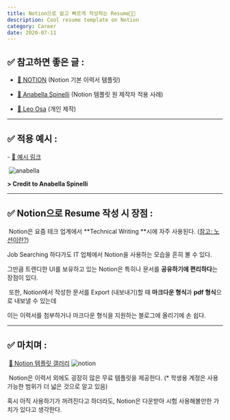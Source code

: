```yaml
---
title: Notion으로 쉽고 빠르게 작성하는 Resume🧑‍💼
description: Cool resume template on Notion
category: Career
date: 2020-07-11
---
```


## ✅ 참고하면 좋은 글 :

- [🔗 NOTION](https://www.notion.so/Resume-17aab65a771f4f85bb2bb9b12994ec28) (Notion 기본 이력서 템플릿)

-	[🔗 Anabella Spinelli](https://www.notion.so/Anabella-Spinelli-a42a2aaf9a434729b442165ff531d2d8) (Notion 템플릿 원 제작자 적용 사례)

- [🔗 Leo Osa](https://www.notion.so/Leo-Osa-9ac01881647f410194ead70b790aed98) (개인 제작)

---

## ✅ 적용 예시 :

​-	[🔗 예시 링크](https://www.notion.so/Goeun-Lee-ec4f8ae8c84b46b5a8f2e1322ede3374)

​	![anabella](anabella.jpg)	

**> Credit to Anabella Spinelli**

---

## ✅ Notion으로 Resume 작성 시 장점 :

​	Notion은 요즘 테크 업계에서 **Technical Writing **시에 자주 사용된다. ([참고: 노션이란?](notion이란))

Job Searching 하다가도 IT 업체에서 Notion을 사용하는 모습을 흔히 볼 수 있다.

그만큼 트렌디한 UI를 보유하고 있는 Notion은 특히나 문서를 **공유하기에 편리하다**는 장점이 있다.

​	또한, Notion에서 작성한 문서를 Export (내보내기)할 때 **마크다운 형식**과 **pdf 형식**으로 내보낼 수 있는데

이는 이력서를 첨부하거나 마크다운 형식을 지원하는 블로그에 올리기에 손 쉽다.

---

## ✅ 마치며 :

​	[🔗 Notion 템플릿 갤러리](https://www.notion.so/181e961aeb5c4ee6915307c0dfd5156d)
![notion](notion.jpg)

​	Notion은 이력서 외에도 굉장히 많은 무료 템플릿을 제공한다. (* 학생용 계정은 사용 가능한 범위가 더 넓은 것으로 알고 있음)

혹시 아직 사용하기가 꺼려진다고 하더라도, Notion은 다운받아 시험 사용해볼만한 가치가 있다고 생각한다.